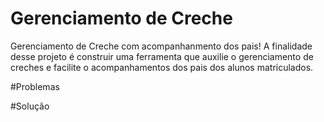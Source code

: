 # Gerenciamento de Creche
Gerenciamento de Creche com acompanhanmento dos pais! 
A finalidade desse projeto é construir uma ferramenta que auxilie o gerenciamento de creches e facilite o acompanhamentos dos pais dos alunos matriculados.


#Problemas

#Solução
